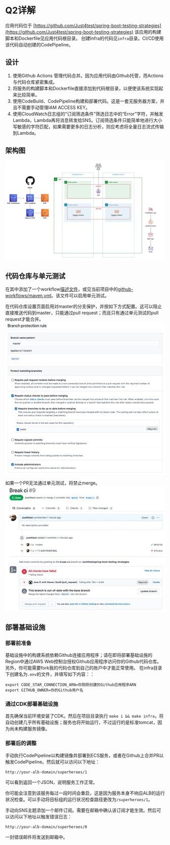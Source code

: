# Q2详解
应用代码位于 [https://github.com/Just4test/spring-boot-testing-strategies](https://github.com/Just4test/spring-boot-testing-strategies)
该应用的构建脚本和Dockerfile见应用代码根目录。
创建Infra的代码见`infra`目录。CI/CD使用该代码自动创建的CodePipeline。

## 设计
1. 使用Github Actions 管理代码合并。因为应用代码由Github托管，而Actions与代码仓库紧密集成。
2. 将服务的构建脚本和Dockerfile直接添加到代码根目录，以便使该系统实现起来比较简单。
3. 使用CodeBuild、CodePipeline构建和部署代码。这是一套无服务器方案，并且不需要手动管理IAM ACCESS KEY。
4. 使用CloudWatch日志组的“订阅筛选条件”筛选日志中的“Error”字符，并触发Lambda，Lambda再将消息转发给SNS。订阅筛选条件只能简单地进行大小写敏感的字符匹配，如果需要更多的日志分析，则应考虑将全量日志流式传输到Lambda。

## 架构图
![](assets/16194941863071.jpg)


## 代码仓库与单元测试
在其中添加了一个workflow[描述文件](https://github.com/Just4test/spring-boot-testing-strategies/blob/master/.github/workflows/maven.yml)，或见当前项目中的[github-workflows/maven.yml](github-workflows/maven.yml)。该文件可以启用单元测试。

在代码仓库设置页面启用对master的分支保护，并按如下方式配置。这可以阻止直接推送代码到master，只能通过pull request；而且只有通过单元测试的pull request才能合并。
![](assets/16188998227200.jpg)

如果一个PR无法通过单元测试，将禁止merge。
![](assets/16195004197680.jpg)


## 部署基础设施
### 部署前准备
基础设施中的构建系统依赖Github连接应用程序；请在即将部署基础设施的Region中通过AWS Web控制台授权Github应用程序访问你的Github代码仓库。
另外，你可能需要fork我的代码仓库到自己的账户中才能正常使用。
在infra目录下创建名为`.env`的文件，并填写如下内容：：
```
export CODE_STAR_CONNECTION_ARN=你刚刚创建的Github应用程序ARN
export GITHUB_OWNER=你的Github用户名
```
### 通过CDK部署基础设施
首先确保当前环境安装了CDK。然后在项目目录执行 `make i && make infra`，将自动创建几乎所有基础设施；服务也将开始运行，不过运行的是标准tomcat，因为尚未构建服务镜像。
### 部署后的调整
手动执行CodePipeline以构建镜像并部署到ECS服务，或者在Github上合并PR以触发CodePipeline。然后就可以访问以下地址：
```
http://your-alb-domain/superheroes/1
```
可以看到返回一个JSON，说明服务工作正常。

你可能会注意到该服务每过一段时间会重启，这是因为服务本身不响应ALB的运行状况检查。可以手动将目标组的运行状况检查路径更改为`/superheroes/1`。

手动向SNS主题添加一个邮件订阅。需要在邮箱中确认该订阅才能生效。然后可以访问以下地址以触发错误日志：
```
http://your-alb-domain/superheroes/0
```
一封错误邮件将发送到邮箱中。